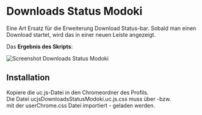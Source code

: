 # Downloads Status Modoki
Eine Art Ersatz für die Erweiterung Download Status-bar. Sobald man einen Download startet, wird das in einer neuen Leiste angezeigt.

Das **Ergebnis des Skripts**:

![Screenshot Downloads Status Modoki](https://github.com/ardiman/userChrome.js/raw/master/downloadsstatus/scr_downloadsstatusmodoki.png)

## Installation
Kopiere die uc.js-Datei in den Chromeordner des Profils.    
Die Datei ucjsDownloadsStatusModoki.uc.js.css muss über -bzw.     
mit der userChrome.css Datei importiert - geladen werden.
